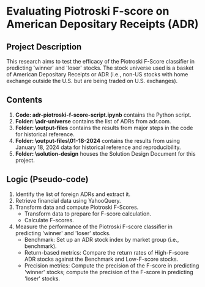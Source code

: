 # Evaluating Piotroski F-score on American Depositary Receipts (ADR)
## Project Description
This research aims to test the efficacy of the Piotroski F-Score classifier in predicting 'winner' and 'loser' stocks. The stock universe used is a basket of American Depositary Receipts or ADR (i.e., non-US stocks with home exchange outside the U.S. but are being traded on U.S. exchanges).
## Contents
1. **Code: adr-piotroski-f-score-script.ipynb** contains the Python script.
2. **Folder: \adr-universe** contains the list of ADRs from adr.com.
3. **Folder: \output-files** contains the results from major steps in the code for historical reference.
4. **Folder: \output-files\01-18-2024** contains the results from using January 18, 2024 data for historical reference and reproducibility.
5. **Folder: \solution-design** houses the Solution Design Document for this project.
## Logic (Pseudo-code)
1. Identify the list of foreign ADRs and extract it.
2. Retrieve financial data using YahooQuery.
3. Transform data and compute Piotroski F-Scores.
   - Transform data to prepare for F-score calculation.
   - Calculate F-scores.
4. Measure the performance of the Piotroski F-score classifier in predicting 'winner' and 'loser' stocks.
   - Benchmark: Set up an ADR stock index by market group (i.e., benchmark).
   - Return-based metrics: Compare the return rates of High-F-score ADR stocks against the Benchmark and Low-F-score stocks.
   - Precision metrics: Compute the precision of the F-score in predicting 'winner' stocks; compute the precision of the F-score in predicting 'loser' stocks.
